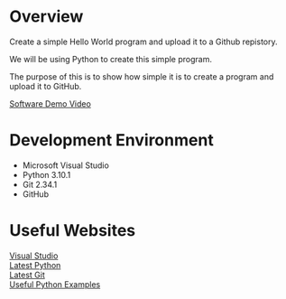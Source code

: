 # Overview

Create a simple Hello World program and upload it to a Github repistory. 

We will be using Python to create this simple program.

The purpose of this is to show how simple it is to create a program and upload it to GitHub.

[Software Demo Video](https://youtu.be/VCAIEuk5DR4)

# Development Environment

* Microsoft Visual Studio
* Python 3.10.1
* Git 2.34.1
* GitHub

# Useful Websites

[Visual Studio](https://visualstudio.microsoft.com/)</br>
[Latest Python](https://www.python.org/downloads/)</br>
[Latest Git](https://git-scm.com/download)</br>
[Useful Python Examples](https://www.w3schools.com/python/)